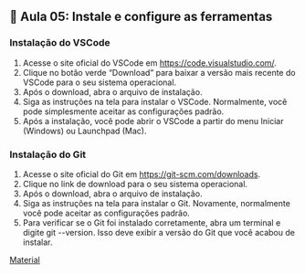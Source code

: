 ## 📝 Aula 05: Instale e configure as ferramentas

### Instalação do VSCode

1. Acesse o site oficial do VSCode em https://code.visualstudio.com/.
2. Clique no botão verde “Download” para baixar a versão mais recente do VSCode para o seu sistema operacional.
3. Após o download, abra o arquivo de instalação.
4. Siga as instruções na tela para instalar o VSCode. Normalmente, você pode simplesmente aceitar as configurações padrão.
5. Após a instalação, você pode abrir o VSCode a partir do menu Iniciar (Windows) ou Launchpad (Mac).

### Instalação do Git

1. Acesse o site oficial do Git em https://git-scm.com/downloads.
2. Clique no link de download para o seu sistema operacional.
3. Após o download, abra o arquivo de instalação.
4. Siga as instruções na tela para instalar o Git. Novamente, normalmente você pode aceitar as configurações padrão.
5. Para verificar se o Git foi instalado corretamente, abra um terminal e digite git --version. Isso deve exibir a versão do Git que você acabou de instalar.

[Material](<../Arquivos/Instale%20e%20configure%20as%20ferramentas%20(Linux,Windows%20ou%20Mac).pdf>)
